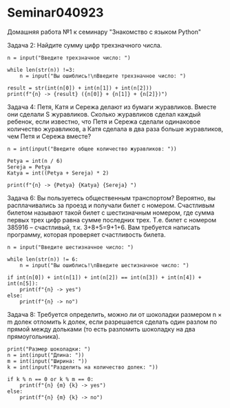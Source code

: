 # Seminar040923
Домашняя работа №1 к семинару "Знакомство с языком Python"

Задача 2: Найдите сумму цифр трехзначного числа.

```
n = input("Введите трехзначное число: ")

while len(str(n)) !=3:
    n = input("Вы ошиблись!\nВведите трехзначное число: ")

result = str(int(n[0]) + int(n[1]) + int(n[2]))
print(f"{n} -> {result} ({n[0]} + {n[1]} + {n[2]})") 
```

Задача 4: Петя, Катя и Сережа делают из бумаги журавликов. Вместе они сделали S журавликов. Сколько журавликов сделал каждый ребенок, если известно, что Петя и Сережа сделали одинаковое количество журавликов, а Катя сделала в два раза больше журавликов, чем Петя и Сережа вместе?

```
n = int(input("Введите общее количество журавликов: "))

Petya = int(n / 6)
Sereja = Petya
Katya = int((Petya + Sereja) * 2)

print(f"{n} -> {Petya} {Katya} {Sereja} ") 
```

Задача 6: Вы пользуетесь общественным транспортом? Вероятно, вы расплачивались за проезд и получали билет с номером. Счастливым билетом называют такой билет с шестизначным номером, где сумма первых трех цифр равна сумме последних трех. Т.е. билет с номером 385916 – счастливый, т.к. 3+8+5=9+1+6. Вам требуется написать программу, которая проверяет счастливость билета.

```
n = input("Введите шестизначное число: ")

while len(str(n)) != 6:
    n = input("Вы ошиблись!\nВведите шестизначное число: ")

if int(n[0]) + int(n[1]) + int(n[2]) == int(n[3]) + int(n[4]) + int(n[5]):
    print(f"{n} -> yes") 
else:
    print(f"{n} -> no") 
```

Задача 8: Требуется определить, можно ли от шоколадки размером n × m долек отломить k долек, если разрешается сделать один разлом по прямой между дольками (то есть разломить шоколадку на два прямоугольника).

```
print("Размер шоколадки: ")
n = int(input("Длина: "))
m = int(input("Ширина: "))
k = int(input("Разделить на количество долек: "))

if k % n == 0 or k % m == 0:
    print(f"{n} {m} {k} -> yes") 
else:
    print(f"{n} {m} {k} -> no")
```
